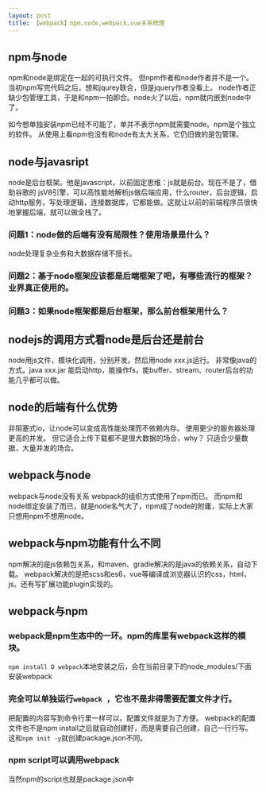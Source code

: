 ```yaml
---
layout: post
title: 【webpack】npm,node,webpack,vue关系梳理
---
```


## npm与node
npm和node是绑定在一起的可执行文件。
但npm作者和node作者并不是一个。
当初npm写完代码之后，想和jqurey联合，但是jquery作者没看上。
node作者正缺少包管理工具，于是和npm一拍即合。node火了以后，npm就内嵌到node中了。

如今想单独安装npm已经不可能了，单并不表示npm就需要node。npm是个独立的软件。
从使用上看npm也没有和node有太大关系，它仍旧做的是包管理。

## node与javasript
node是后台框架。他是javascript，以前固定思维：js就是前台。现在不是了，借助谷歌的
jsV8引擎，可以高性能地解析js做后端应用，什么router，后台逻辑，启动http服务，写处理逻辑，连接数据库，它都能做。这就让以前的前端程序员很快地掌握后端，就可以做全栈了。
### 问题1：node做的后端有没有局限性？使用场景是什么？
node处理复杂业务和大数据存储不擅长。

### 问题2：基于node框架应该都是后端框架了吧，有哪些流行的框架？业界真正使用的。


### 问题3：如果node框架都是后台框架，那么前台框架用什么？

## nodejs的调用方式看node是后台还是前台
node用js文件，模块化调用，分别开发。然后用node xxx.js运行。
非常像java的方式。java xxx.jar
能启动http，能操作fs，能buffer、stream、router后台的功能几乎都可以做。

## node的后端有什么优势
非阻塞式io，让node可以变成高性能处理而不依赖内存。
使用更少的服务器处理更高的并发。
但它适合上传下载都不是很大数据的场合，why？
只适合少量数据，大量并发的场合。

## webpack与node
webpack与node没有关系
webpack的组织方式使用了npm而已。
而npm和node绑定安装了而已，就是node名气大了，npm成了node的附庸，实际上大家只想用npm不想用node。

## webpack与npm功能有什么不同
npm解决的是js依赖包关系，和maven、gradle解决的是java的依赖关系，自动下载。
webpack解决的是把scss和es6，vue等编译成浏览器认识的css，html，js。还有写扩展功能plugin实现的。

## webpack与npm
### webpack是npm生态中的一环。npm的库里有webpack这样的模块。
`npm install D webpack`本地安装之后，会在当前目录下的node_modules/下面安装webpack

### 完全可以单独运行`webpack `，它也不是非得需要配置文件才行。
把配置的内容写到命令行里一样可以。配置文件就是为了方便。
webpack的配置文件也不是npm install之后就自动创建好，而是需要自己创建，自己一行行写。
这和`npm init -y`就创建package.json不同。

### npm script可以调用webpack
当然npm的script也就是package.json中<script>段。调用shell，当然可以调用webpack了。
`xxx : "webpack ..."`
然后命令行npm run xxx 这没有什么。npm script能做的也很少，属于很原始很初级的调用。
写个shell也能这样调用。

## vue和webpack
vue内置了webpack

## vue与node
vue与node没有关系

## vue是前台框架吗
不是。vue就是个库。vue生态可以做前台框架。得很多何在一起才是个框架。




